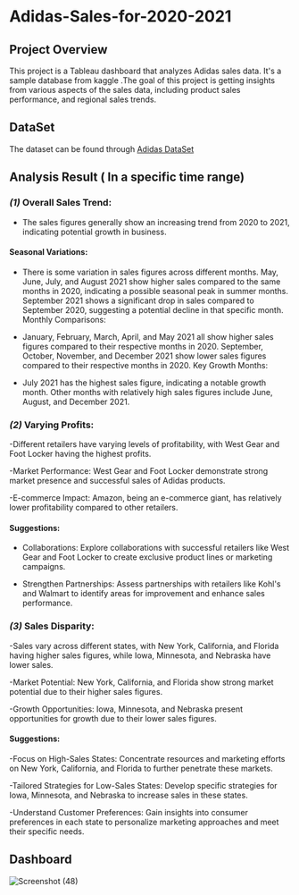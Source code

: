 # Adidas-Sales-for-2020-2021

## Project Overview
This project is a Tableau dashboard that analyzes Adidas sales data. It's a sample database from kaggle .The goal of this project is getting insights from various aspects of the sales data, including product sales performance, and regional sales trends.

## DataSet
The dataset can be found through [Adidas DataSet](https://www.kaggle.com/datasets/heemalichaudhari/adidas-sales-dataset)

## Analysis Result ( In a specific time range) 
### *(1)* Overall Sales Trend:

- The sales figures generally show an increasing trend from 2020 to 2021, indicating potential growth in business.

#### Seasonal Variations:
- There is some variation in sales figures across different months.
May, June, July, and August 2021 show higher sales compared to the same months in 2020, indicating a possible seasonal peak in summer months.
September 2021 shows a significant drop in sales compared to September 2020, suggesting a potential decline in that specific month.
Monthly Comparisons:

- January, February, March, April, and May 2021 all show higher sales figures compared to their respective months in 2020.
September, October, November, and December 2021 show lower sales figures compared to their respective months in 2020.
Key Growth Months:

- July 2021 has the highest sales figure, indicating a notable growth month.
Other months with relatively high sales figures include June, August, and December 2021.

### *(2)* Varying Profits:
-Different retailers have varying levels of profitability, with West Gear and Foot Locker having the highest profits.

-Market Performance: West Gear and Foot Locker demonstrate strong market presence and successful sales of Adidas products.

-E-commerce Impact: Amazon, being an e-commerce giant, has relatively lower profitability compared to other retailers.

#### Suggestions: 
- Collaborations: Explore collaborations with successful retailers like West Gear and Foot Locker to create exclusive product lines or marketing campaigns.

- Strengthen Partnerships: Assess partnerships with retailers like Kohl's and Walmart to identify areas for improvement and enhance sales performance.

### *(3)* Sales Disparity:
-Sales vary across different states, with New York, California, and Florida having higher sales figures, while Iowa, Minnesota, and Nebraska have lower sales.

-Market Potential: New York, California, and Florida show strong market potential due to their higher sales figures.

-Growth Opportunities: Iowa, Minnesota, and Nebraska present opportunities for growth due to their lower sales figures.

#### Suggestions: 
-Focus on High-Sales States: Concentrate resources and marketing efforts on New York, California, and Florida to further penetrate these markets.

-Tailored Strategies for Low-Sales States: Develop specific strategies for Iowa, Minnesota, and Nebraska to increase sales in these states.

-Understand Customer Preferences: Gain insights into consumer preferences in each state to personalize marketing approaches and meet their specific needs.

## Dashboard
![Screenshot (48)](https://github.com/Asyafouda/Adidas-Sales-for-2020-2021-/assets/129192396/70871db8-17d9-4947-9b4f-f5289d64c177)
